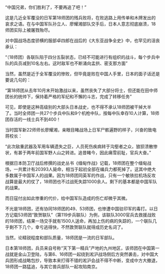 “中国兄弟，你们胜利了，不要再追了吧！”

这是几近全军覆没的日军第18师团的残兵败将，在败逃路上用传单和木牌发出的哀求之语。在与中国军队孙立人、廖耀湘部队交手后，日本人意志彻底崩溃，18师团实际上被屠戮殆尽。

对中国战场态度骄横的服部卓四郎在战后的《大东亚战争全史》中，也罕见的沮丧承认：

“（18师团）各联队陷于四分五裂状态，已经不可能进行有组织的战斗，每个步兵中队的兵员减到10名左右。这时敌军也不断涌向孟拱、密支那方面”

当然，虽然是近于全军覆没的惨败，但毕竟是败在中国人手里，日本的面子话还是要说几句的：

“第18师团从去年10月末开始激战以来，虽然丧失了大部分将士，但还能在田中师团长的统帅下，保持着严格的军纪和不懈的斗志，完成了转移任务”

可见，即使是这种高级别的大部头日本战史，也不得不承认18师团被干掉大半了。当时全师团一共27个步兵中队和9个机枪中队，按每中队幸存10人计算，18师团存活的一线士兵不到400！

当时国军新22师师长廖耀湘，亲眼目睹战场上日军尸骸遍野的样子，兴奋的致电蒋校长：

“此次敌重武器及军用车辆遗失之巨，人员死伤疾病转于沟壑者之众，狼狈溃散惨状，有甚于两年前国军野人山之转进。追昔睹今，因此痛雪前耻，官兵大奋。”

根据日本防卫厅战后修撰的战史丛书《缅甸作战》记载，18师团在整个缅甸战场，一共累计有20393人毙命，相当于起初全部在编兵力都死掉了。这其中绝大多数属于中国军人的战果。因为18师团同英军的作战，只有一个敏铁拉机场反攻战算是最大的仗了，18师团也不过战死失踪1000余人。剩下的基本都是中国军队的战果。

而日寇付出如此惨重的代价，给中国军队造成的伤亡却微乎其微。

不光是18师团，还有协同18师团的49、53师团，也惨遭中国驻印军的毒打。以日方记载53师团“敦贺联队”（第119步兵联队）为例，该联队3000官兵去救援战败的18师团，结果一场交手就有1500人送命，再加上伤的病的失踪的，一个联队几乎剩不下几个，幸亏逃得快，不然敦贺联队就得成历史名词了。

当然，论精锐程度和部队质量，18师团是一流的日军部队。

日本第18师团，兵员来自号称“天下第一精兵”产地的九州地区，该师团在中国第一战就是金山卫登陆，与第6、16师团一起绕到淞沪战场侧后方突然袭击，对中国大兵团形成战略包抄，导致本来打得不错的淞沪会战不得不中断，变成中方大撤退，18师团一路猛追，与其它兽兵部队一起攻陷南京。
